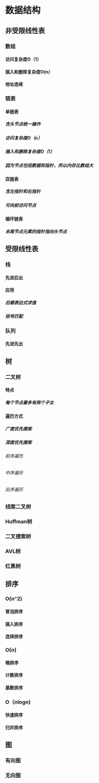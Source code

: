 # 数据结构

## 非受限线性表

### 数组

#### 访问复杂度O（1）

#### 插入和删除复杂度O(n）

#### 地址连续

### 链表

#### 单链表

##### 含头节点统一操作

##### 访问复杂度O（n）

##### 插入和删除复杂度O（1）

##### 因为节点包括数据和指针，所以内存比数组大

#### 双链表

##### 含左指针和右指针

##### 可向前访问节点

#### 循环链表

##### 末尾节点元素的指针指向头节点

## 受限线性表

### 栈

#### 先进后出

#### 应用

##### 后缀表达式求值

##### 括号匹配

### 队列

#### 先进先出

## 树

### 二叉树

#### 特点

##### 每个节点最多有两个子女

#### 遍历方式

##### 广度优先搜索

##### 深度优先搜索

###### 前序遍历

###### 中序遍历

###### 后序遍历

### 线索二叉树

### Huffman树

### 二叉搜索树

### AVL树

###  

### 红黑树

## 排序

### O(n^2)

####  

#### 冒泡排序

#### 插入排序

#### 选择排序

### O(n)

#### 桶排序

#### 计数排序

#### 基数排序

### O（nlogn)

#### 快速排序

#### 归并排序

## 图

### 有向图

### 无向图
